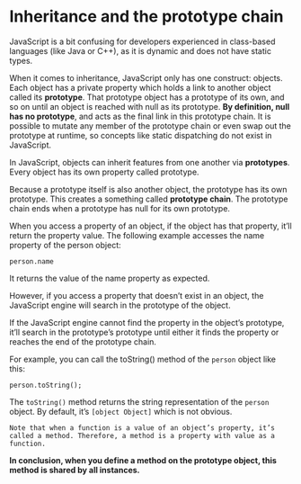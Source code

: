 # Inheritance and the prototype chain

JavaScript is a bit confusing for developers experienced in class-based languages (like Java or C++), as it is dynamic and does not have static types.

When it comes to inheritance, JavaScript only has one construct: objects. Each object has a private property which holds a link to another object called its **prototype**. That prototype object has a prototype of its own, and so on until an object is reached with null as its prototype. **By definition, null has no prototype**, and acts as the final link in this prototype chain. It is possible to mutate any member of the prototype chain or even swap out the prototype at runtime, so concepts like static dispatching do not exist in JavaScript.

In JavaScript, objects can inherit features from one another via **prototypes**. Every object has its own property called prototype.

Because a prototype itself is also another object, the prototype has its own prototype. This creates a something called **prototype chain**. The prototype chain ends when a prototype has null for its own prototype.

When you access a property of an object, if the object has that property, it’ll return the property value. The following example accesses the name property of the person object:

    person.name

It returns the value of the name property as expected.

However, if you access a property that doesn’t exist in an object, the JavaScript engine will search in the prototype of the object.

If the JavaScript engine cannot find the property in the object’s prototype, it’ll search in the prototype’s prototype until either it finds the property or reaches the end of the prototype chain.

For example, you can call the toString() method of the `person` object like this:

    person.toString();

The `toString()` method returns the string representation of the `person` object. By default, it’s `[object Object]` which is not obvious.

    Note that when a function is a value of an object’s property, it’s called a method. Therefore, a method is a property with value as a function.

**In conclusion, when you define a method on the prototype object, this method is shared by all instances.**
